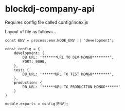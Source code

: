 # blockdj-company-api

Requires config file called config/index.js

Layout of file as follows...

```
const ENV = process.env.NODE_ENV || 'development';

const config = {
	development: {
		DB_URL: '*******URL TO DEV MONGO********',
        PORT: 9090,
	},
	test: {
		DB_URL: '******URL TO TEST MONGO********',
    },
    production: {
        DB_URL: '******URL TO PRODUCTION MONGO******'
    }
} 

module.exports = config[ENV];
```